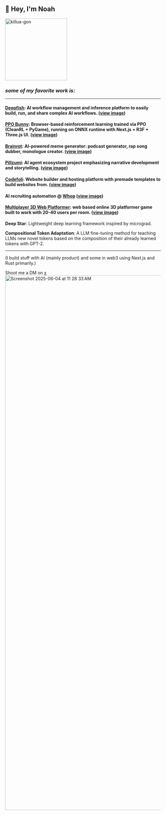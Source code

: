## 👋 Hey, I'm Noah

<img src="https://github.com/user-attachments/assets/122adf47-ecf4-4f4d-bfb2-fad160f0f237" alt="killua-gon" height="200" style="min-height: 200px;">

### *some of my favorite work is:*
---

#### **[Deepfish](https://deepfi.sh)**: AI workflow management and inference platform to easily build, run, and share complex AI workflows. ([view image](https://github.com/user-attachments/assets/d38d31cf-0478-4a2a-a3d5-a2461d1c45cd))

#### **[PPO Bunny](https://ppobunny.vercel.app)**: Browser-based reinforcement learning trained via PPO (CleanRL + PyGame), running on ONNX runtime with Next.js + R3F + Three.js UI. ([view image](https://github.com/user-attachments/assets/865aed8e-41ff-4cb3-81a9-896c7e3bad3c))

#### **[Brainrot](https://brainrot.com)**: AI-powered meme generator: podcast generator, rap song dubber, monologue creator. ([view image](https://github.com/user-attachments/assets/84cba66c-e6c8-42ba-ac50-f062c904f0ae))

#### **[Pillzumi](https://pillzumi.com)**: AI agent ecosystem project emphasizing narrative development and storytelling. ([view image](https://github.com/user-attachments/assets/bbd7be1d-96aa-4139-80ba-8b26fbeecc00))

#### **[Codefoli](https://www.youtube.com/watch?v=XrZHvIitq5k&t=392s&ab_channel=TheTechpreneur)**: Website builder and hosting platform with premade templates to build websites from. ([view image](https://github.com/user-attachments/assets/4df9849d-d38b-421e-bb58-02b39ee75928))

#### **AI recruiting automation** @ [Whop](https://whop.com) ([view image](https://github.com/user-attachments/assets/b4a23907-a979-42b6-bafc-5632fffca502))

#### **[Multiplayer 3D Web Platformer](https://multiplayer-platformer.vercel.app)**: web based online 3D platformer game built to work with 20-40 users per room. ([view image](https://github.com/user-attachments/assets/9dbef085-f672-42d6-bc55-d96af196f983))

**Deep Star**: Lightweight deep learning framework inspired by micrograd.

**Compositional Token Adaptation**: A LLM fine-tuning method for teaching LLMs new novel tokens based on the composition of their already learned tokens with GPT-2.

---

(I build stuff with AI (mainly product) and some in web3 using Next.js and Rust primarily.)

Shoot me a DM on [x](https://x.com/noahgsolomon)
<img width="1728" alt="Screenshot 2025-06-04 at 11 28 33 AM" src="" />
